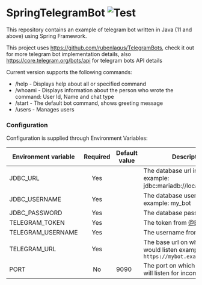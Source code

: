 # SpringTelegramBot ![Test](https://github.com/UnAfraid/SpringTelegramBot/workflows/Test/badge.svg)

This repository contains an example of telegram bot written in Java (11 and above) using Spring Framework.

This project uses https://github.com/rubenlagus/TelegramBots, check it out for more telegram bot implementation details, also https://core.telegram.org/bots/api for telegram bots API details

Current version supports the following commands:
* /help - Displays help about all or specified command
* /whoami - Displays information about the person who wrote the command: User Id, Name and chat type
* /start - The default bot command, shows greeting message
* /users - Manages users


### Configuration
Configuration is supplied through Environment Variables:

| Environment variable 	| Required 	| Default value 	| Description                                                                    	|
|----------------------	|:--------:	|---------------	|--------------------------------------------------------------------------------	|
| JDBC_URL             	|    Yes   	|               	| The database url in jdbc format example: jdbc:mariadb://localhost/my_bot       	|
| JDBC_USERNAME        	|    Yes   	|               	| The database username example: my_bot                                          	|
| JDBC_PASSWORD        	|    Yes   	|               	| The database password                                                          	|
| TELEGRAM_TOKEN       	|    Yes   	|               	| The token from [@BotFather](https://t.me/BotFather)                              	|
| TELEGRAM_USERNAME    	|    Yes   	|               	| The username from [@BotFather](https://t.me/BotFather)                            |
| TELEGRAM_URL         	|    Yes   	|               	| The base url on which your bot would listen example: `https://mybot.example.com` 	|
| PORT                 	|    No    	| 9090          	| The port on which web server will listen for incoming requests                 	|
